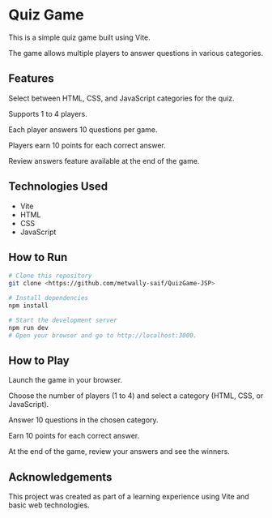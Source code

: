# Quiz Game
This is a simple quiz game built using Vite.

The game allows multiple players to answer questions in various categories.

## Features
Select between HTML, CSS, and JavaScript categories for the quiz.

Supports 1 to 4 players.

Each player answers 10 questions per game.

Players earn 10 points for each correct answer.

Review answers feature available at the end of the game.

## Technologies Used
* Vite
* HTML
* CSS
* JavaScript
  
## How to Run
```bash
# Clone this repository
git clone <https://github.com/metwally-saif/QuizGame-JSP>

# Install dependencies
npm install

# Start the development server
npm run dev
# Open your browser and go to http://localhost:3000.
```

## How to Play
Launch the game in your browser.

Choose the number of players (1 to 4) and select a category (HTML, CSS, or JavaScript).

Answer 10 questions in the chosen category.

Earn 10 points for each correct answer.

At the end of the game, review your answers and see the winners.


## Acknowledgements
This project was created as part of a learning experience using Vite and basic web technologies.
